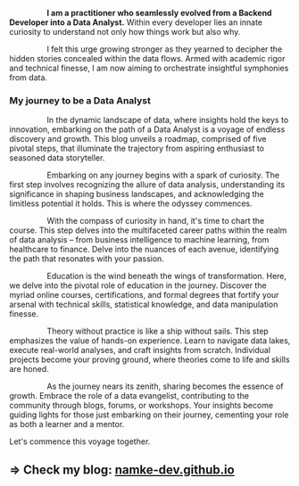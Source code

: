 $\hspace{50pt}$ **I am a practitioner who seamlessly evolved from a Backend Developer into a Data Analyst.** Within every developer lies an innate curiosity to understand not only how things work but also why. 

$\hspace{50pt}$ I felt this urge growing stronger as they yearned to decipher the hidden stories concealed within the data flows. Armed with academic rigor and technical finesse, I am now aiming to orchestrate insightful symphonies from data.

### My journey to be a Data Analyst

$\hspace{50pt}$ In the dynamic landscape of data, where insights hold the keys to innovation, embarking on the path of a Data Analyst is a voyage of endless discovery and growth. This blog unveils a roadmap, comprised of five pivotal steps, that illuminate the trajectory from aspiring enthusiast to seasoned data storyteller.


$\hspace{50pt}$ Embarking on any journey begins with a spark of curiosity. The first step involves recognizing the allure of data analysis, understanding its significance in shaping business landscapes, and acknowledging the limitless potential it holds. This is where the odyssey commences.


$\hspace{50pt}$ With the compass of curiosity in hand, it's time to chart the course. This step delves into the multifaceted career paths within the realm of data analysis – from business intelligence to machine learning, from healthcare to finance. Delve into the nuances of each avenue, identifying the path that resonates with your passion.


$\hspace{50pt}$ Education is the wind beneath the wings of transformation. Here, we delve into the pivotal role of education in the journey. Discover the myriad online courses, certifications, and formal degrees that fortify your arsenal with technical skills, statistical knowledge, and data manipulation finesse.


$\hspace{50pt}$ Theory without practice is like a ship without sails. This step emphasizes the value of hands-on experience. Learn to navigate data lakes, execute real-world analyses, and craft insights from scratch. Individual projects become your proving ground, where theories come to life and skills are honed.


$\hspace{50pt}$ As the journey nears its zenith, sharing becomes the essence of growth. Embrace the role of a data evangelist, contributing to the community through blogs, forums, or workshops. Your insights become guiding lights for those just embarking on their journey, cementing your role as both a learner and a mentor.


Let's commence this voyage together.

## => Check my blog: <a href="https://namke-dev.github.io/">namke-dev.github.io</a>
